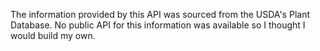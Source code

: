 The information provided by this API was sourced from the USDA's Plant Database. No public API for this information was available so I thought I would build my own.
